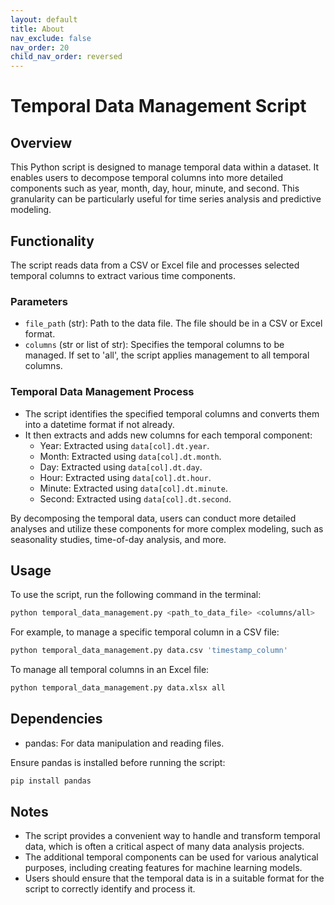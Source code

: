 ```yaml
---
layout: default
title: About
nav_exclude: false
nav_order: 20
child_nav_order: reversed
---
```


# Temporal Data Management Script

## Overview

This Python script is designed to manage temporal data within a dataset. It enables users to decompose temporal columns into more detailed components such as year, month, day, hour, minute, and second. This granularity can be particularly useful for time series analysis and predictive modeling.

## Functionality

The script reads data from a CSV or Excel file and processes selected temporal columns to extract various time components.

### Parameters

- `file_path` (str): Path to the data file. The file should be in a CSV or Excel format.
- `columns` (str or list of str): Specifies the temporal columns to be managed. If set to 'all', the script applies management to all temporal columns.

### Temporal Data Management Process

- The script identifies the specified temporal columns and converts them into a datetime format if not already.
- It then extracts and adds new columns for each temporal component:
  - Year: Extracted using `data[col].dt.year`.
  - Month: Extracted using `data[col].dt.month`.
  - Day: Extracted using `data[col].dt.day`.
  - Hour: Extracted using `data[col].dt.hour`.
  - Minute: Extracted using `data[col].dt.minute`.
  - Second: Extracted using `data[col].dt.second`.

By decomposing the temporal data, users can conduct more detailed analyses and utilize these components for more complex modeling, such as seasonality studies, time-of-day analysis, and more.

## Usage

To use the script, run the following command in the terminal:

```bash
python temporal_data_management.py <path_to_data_file> <columns/all>
```

For example, to manage a specific temporal column in a CSV file:

```bash
python temporal_data_management.py data.csv 'timestamp_column'
```

To manage all temporal columns in an Excel file:

```bash
python temporal_data_management.py data.xlsx all
```

## Dependencies

- pandas: For data manipulation and reading files.

Ensure pandas is installed before running the script:

```bash
pip install pandas
```

## Notes

- The script provides a convenient way to handle and transform temporal data, which is often a critical aspect of many data analysis projects.
- The additional temporal components can be used for various analytical purposes, including creating features for machine learning models.
- Users should ensure that the temporal data is in a suitable format for the script to correctly identify and process it.

